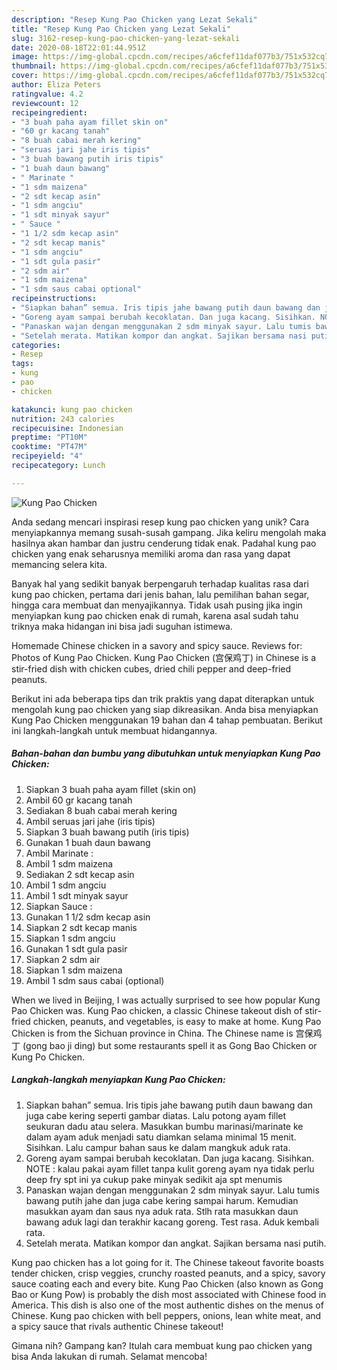 ```yaml
---
description: "Resep Kung Pao Chicken yang Lezat Sekali"
title: "Resep Kung Pao Chicken yang Lezat Sekali"
slug: 3162-resep-kung-pao-chicken-yang-lezat-sekali
date: 2020-08-18T22:01:44.951Z
image: https://img-global.cpcdn.com/recipes/a6cfef11daf077b3/751x532cq70/kung-pao-chicken-foto-resep-utama.jpg
thumbnail: https://img-global.cpcdn.com/recipes/a6cfef11daf077b3/751x532cq70/kung-pao-chicken-foto-resep-utama.jpg
cover: https://img-global.cpcdn.com/recipes/a6cfef11daf077b3/751x532cq70/kung-pao-chicken-foto-resep-utama.jpg
author: Eliza Peters
ratingvalue: 4.2
reviewcount: 12
recipeingredient:
- "3 buah paha ayam fillet skin on"
- "60 gr kacang tanah"
- "8 buah cabai merah kering"
- "seruas jari jahe iris tipis"
- "3 buah bawang putih iris tipis"
- "1 buah daun bawang"
- " Marinate "
- "1 sdm maizena"
- "2 sdt kecap asin"
- "1 sdm angciu"
- "1 sdt minyak sayur"
- " Sauce "
- "1 1/2 sdm kecap asin"
- "2 sdt kecap manis"
- "1 sdm angciu"
- "1 sdt gula pasir"
- "2 sdm air"
- "1 sdm maizena"
- "1 sdm saus cabai optional"
recipeinstructions:
- "Siapkan bahan” semua. Iris tipis jahe bawang putih daun bawang dan juga cabe kering seperti gambar diatas. Lalu potong ayam fillet seukuran dadu atau selera. Masukkan bumbu marinasi/marinate ke dalam ayam aduk menjadi satu diamkan selama minimal 15 menit. Sisihkan. Lalu campur bahan saus ke dalam mangkuk aduk rata."
- "Goreng ayam sampai berubah kecoklatan. Dan juga kacang. Sisihkan. NOTE : kalau pakai ayam fillet tanpa kulit goreng ayam nya tidak perlu deep fry spt ini ya cukup pake minyak sedikit aja spt menumis"
- "Panaskan wajan dengan menggunakan 2 sdm minyak sayur. Lalu tumis bawang putih jahe dan juga cabe kering sampai harum. Kemudian masukkan ayam dan saus nya aduk rata. Stlh rata masukkan daun bawang aduk lagi dan terakhir kacang goreng. Test rasa. Aduk kembali rata."
- "Setelah merata. Matikan kompor dan angkat. Sajikan bersama nasi putih."
categories:
- Resep
tags:
- kung
- pao
- chicken

katakunci: kung pao chicken 
nutrition: 243 calories
recipecuisine: Indonesian
preptime: "PT10M"
cooktime: "PT47M"
recipeyield: "4"
recipecategory: Lunch

---
```



![Kung Pao Chicken](https://img-global.cpcdn.com/recipes/a6cfef11daf077b3/751x532cq70/kung-pao-chicken-foto-resep-utama.jpg)

Anda sedang mencari inspirasi resep kung pao chicken yang unik? Cara menyiapkannya memang susah-susah gampang. Jika keliru mengolah maka hasilnya akan hambar dan justru cenderung tidak enak. Padahal kung pao chicken yang enak seharusnya memiliki aroma dan rasa yang dapat memancing selera kita.

Banyak hal yang sedikit banyak berpengaruh terhadap kualitas rasa dari kung pao chicken, pertama dari jenis bahan, lalu pemilihan bahan segar, hingga cara membuat dan menyajikannya. Tidak usah pusing jika ingin menyiapkan kung pao chicken enak di rumah, karena asal sudah tahu triknya maka hidangan ini bisa jadi suguhan istimewa.

Homemade Chinese chicken in a savory and spicy sauce. Reviews for: Photos of Kung Pao Chicken. Kung Pao Chicken (宫保鸡丁) in Chinese is a stir-fried dish with chicken cubes, dried chili pepper and deep-fried peanuts.


Berikut ini ada beberapa tips dan trik praktis yang dapat diterapkan untuk mengolah kung pao chicken yang siap dikreasikan. Anda bisa menyiapkan Kung Pao Chicken menggunakan 19 bahan dan 4 tahap pembuatan. Berikut ini langkah-langkah untuk membuat hidangannya.

<!--inarticleads1-->

##### Bahan-bahan dan bumbu yang dibutuhkan untuk menyiapkan Kung Pao Chicken:

1. Siapkan 3 buah paha ayam fillet (skin on)
1. Ambil 60 gr kacang tanah
1. Sediakan 8 buah cabai merah kering
1. Ambil seruas jari jahe (iris tipis)
1. Siapkan 3 buah bawang putih (iris tipis)
1. Gunakan 1 buah daun bawang
1. Ambil  Marinate :
1. Ambil 1 sdm maizena
1. Sediakan 2 sdt kecap asin
1. Ambil 1 sdm angciu
1. Ambil 1 sdt minyak sayur
1. Siapkan  Sauce :
1. Gunakan 1 1/2 sdm kecap asin
1. Siapkan 2 sdt kecap manis
1. Siapkan 1 sdm angciu
1. Gunakan 1 sdt gula pasir
1. Siapkan 2 sdm air
1. Siapkan 1 sdm maizena
1. Ambil 1 sdm saus cabai (optional)


When we lived in Beijing, I was actually surprised to see how popular Kung Pao Chicken was. Kung Pao chicken, a classic Chinese takeout dish of stir-fried chicken, peanuts, and vegetables, is easy to make at home. Kung Pao Chicken is from the Sichuan province in China. The Chinese name is 宫保鸡丁 (gong bao ji ding) but some restaurants spell it as Gong Bao Chicken or Kung Po Chicken. 

<!--inarticleads2-->

##### Langkah-langkah menyiapkan Kung Pao Chicken:

1. Siapkan bahan” semua. Iris tipis jahe bawang putih daun bawang dan juga cabe kering seperti gambar diatas. Lalu potong ayam fillet seukuran dadu atau selera. Masukkan bumbu marinasi/marinate ke dalam ayam aduk menjadi satu diamkan selama minimal 15 menit. Sisihkan. Lalu campur bahan saus ke dalam mangkuk aduk rata.
1. Goreng ayam sampai berubah kecoklatan. Dan juga kacang. Sisihkan. NOTE : kalau pakai ayam fillet tanpa kulit goreng ayam nya tidak perlu deep fry spt ini ya cukup pake minyak sedikit aja spt menumis
1. Panaskan wajan dengan menggunakan 2 sdm minyak sayur. Lalu tumis bawang putih jahe dan juga cabe kering sampai harum. Kemudian masukkan ayam dan saus nya aduk rata. Stlh rata masukkan daun bawang aduk lagi dan terakhir kacang goreng. Test rasa. Aduk kembali rata.
1. Setelah merata. Matikan kompor dan angkat. Sajikan bersama nasi putih.


Kung pao chicken has a lot going for it. The Chinese takeout favorite boasts tender chicken, crisp veggies, crunchy roasted peanuts, and a spicy, savory sauce coating each and every bite. Kung Pao Chicken (also known as Gong Bao or Kung Pow) is probably the dish most associated with Chinese food in America. This dish is also one of the most authentic dishes on the menus of Chinese. Kung pao chicken with bell peppers, onions, lean white meat, and a spicy sauce that rivals authentic Chinese takeout! 

Gimana nih? Gampang kan? Itulah cara membuat kung pao chicken yang bisa Anda lakukan di rumah. Selamat mencoba!
